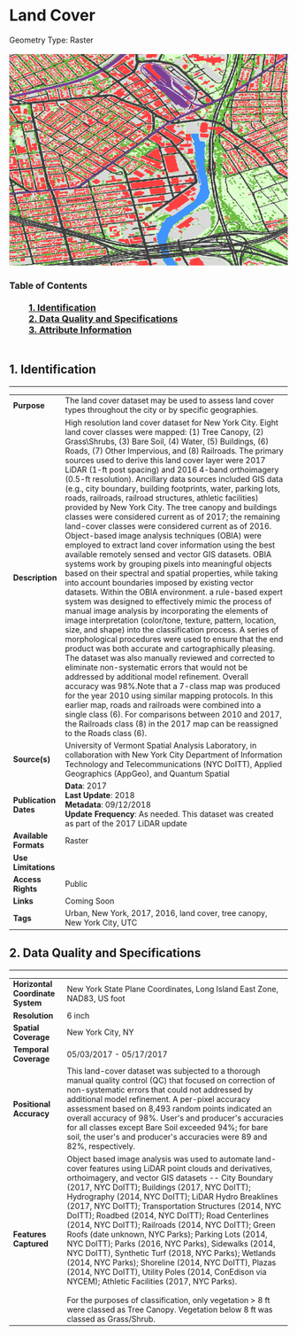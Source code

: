# Land Cover
Geometry Type: Raster<br><br>![image](https://github.com/CityOfNewYork/nyc-geo-metadata/blob/master/Images/LandCover.png)

### Table of Contents<br><br>&nbsp;&nbsp;&nbsp;&nbsp;&nbsp;&nbsp;&nbsp;&nbsp;&nbsp;[**1. Identification**](#1-identification)<br>&nbsp;&nbsp;&nbsp;&nbsp;&nbsp;&nbsp;&nbsp;&nbsp;&nbsp;[**2. Data Quality and Specifications**](#2-data-quality-and-specifications)<br>&nbsp;&nbsp;&nbsp;&nbsp;&nbsp;&nbsp;&nbsp;&nbsp;&nbsp;[**3. Attribute Information**](#3-attribute-information)<br><br>
## 1. Identification
---------------------------------------------
|     |     |
| --- | --- |
**Purpose** |The land cover dataset may be used to assess land cover types throughout the city or by specific geographies. 
**Description** |High resolution land cover dataset for New York City. Eight land cover classes were mapped: (1) Tree Canopy, (2) Grass\Shrubs, (3) Bare Soil, (4) Water, (5) Buildings, (6) Roads, (7) Other Impervious, and (8) Railroads. The primary sources used to derive this land cover layer were 2017 LiDAR (1-ft post spacing) and 2016 4-band orthoimagery (0.5-ft resolution). Ancillary data sources included GIS data (e.g., city boundary, building footprints, water, parking lots, roads, railroads, railroad structures, athletic facilities) provided by New York City. The tree canopy and buildings classes were considered current as of 2017; the remaining land-cover classes were considered current as of 2016. Object-based image analysis techniques (OBIA) were employed to extract land cover information using the best available remotely sensed and vector GIS datasets. OBIA systems work by grouping pixels into meaningful objects based on their spectral and spatial properties, while taking into account boundaries imposed by existing vector datasets. Within the OBIA environment. a rule-based expert system was designed to effectively mimic the process of manual image analysis by incorporating the elements of image interpretation (color/tone, texture, pattern, location, size, and shape) into the classification process. A series of morphological procedures were used to ensure that the end product was both accurate and cartographically pleasing. The dataset was also manually reviewed and corrected to eliminate non-systematic errors that would not be addressed by additional model refinement. Overall accuracy was 98%.Note that a 7-class map was produced for the year 2010 using similar mapping protocols. In this earlier map, roads and railroads were combined into a single class (6). For comparisons between 2010 and 2017, the Railroads class (8) in the 2017 map can be reassigned to the Roads class (6). 
**Source(s)** |University of Vermont Spatial Analysis Laboratory, in collaboration with New York City Department of Information Technology and Telecommunications (NYC DoITT), Applied Geographics (AppGeo), and Quantum Spatial
**Publication Dates** |**Data**: 2017<br>**Last Update**: 2018<br>**Metadata**: 09/12/2018<br>**Update Frequency**: As needed. This dataset was created as part of the 2017 LiDAR update
**Available Formats** |Raster
**Use Limitations** |
**Access Rights** |Public
**Links** |Coming Soon
**Tags** |Urban, New York, 2017, 2016, land cover, tree canopy, New York City, UTC
## 2. Data Quality and Specifications
---------------------------------------------
|     |     |
| --- | --- |
**Horizontal Coordinate System** |New York State Plane Coordinates, Long Island East Zone, NAD83, US foot
**Resolution** |6 inch
**Spatial Coverage** |New York City, NY
**Temporal Coverage** |05/03/2017 - 05/17/2017 
**Positional Accuracy** |This land-cover dataset was subjected to a thorough manual quality control (QC) that focused on correction of non-systematic errors that could not addressed by additional model refinement. A per-pixel accuracy assessment based on 8,493 random points indicated an overall accuracy of 98%.  User's and producer's accuracies for all classes except Bare Soil exceeded 94%; for bare soil, the user's and producer's accuracies were 89 and 82%, respectively.
**Features Captured** |Object based image analysis was used to automate land-cover features using LiDAR point clouds and derivatives, orthoimagery, and vector GIS datasets -- City Boundary (2017, NYC DoITT); Buildings (2017, NYC DoITT); Hydrography (2014, NYC DoITT); LiDAR Hydro Breaklines (2017, NYC DoITT); Transportation Structures (2014, NYC DoITT); Roadbed (2014, NYC DoITT); Road Centerlines (2014, NYC DoITT); Railroads (2014, NYC DoITT); Green Roofs (date unknown, NYC Parks); Parking Lots (2014, NYC DoITT); Parks (2016, NYC Parks), Sidewalks (2014, NYC DoITT), Synthetic Turf (2018, NYC Parks); Wetlands (2014, NYC Parks); Shoreline (2014, NYC DoITT), Plazas (2014, NYC DoITT), Utility Poles (2014, ConEdison via NYCEM); Athletic Facilities (2017, NYC Parks). <br><br> For the purposes of classification, only vegetation > 8 ft were classed as Tree Canopy. Vegetation below 8 ft was classed as Grass/Shrub. 

